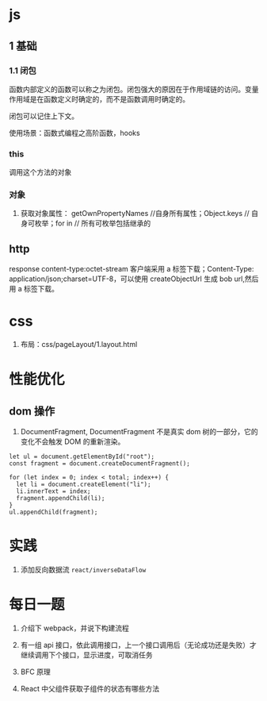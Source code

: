# js

## 1 基础

### 1.1 闭包

函数内部定义的函数可以称之为闭包。闭包强大的原因在于作用域链的访问。变量作用域是在函数定义时确定的，而不是函数调用时确定的。

闭包可以记住上下文。

使用场景：函数式编程之高阶函数，hooks

### this

调用这个方法的对象

### 对象

1. 获取对象属性： getOwnPropertyNames //自身所有属性；Object.keys // 自身可枚举；for in // 所有可枚举包括继承的

## http

response content-type:octet-stream 客户端采用 a 标签下载；Content-Type: application/json;charset=UTF-8，可以使用 createObjectUrl 生成 bob url,然后用 a 标签下载。

# css

1. 布局：css/pageLayout/1.layout.html

# 性能优化

## dom 操作

1. DocumentFragment, DocumentFragment 不是真实 dom 树的一部分，它的变化不会触发 DOM 的重新渲染。

```
let ul = document.getElementById("root");
const fragment = document.createDocumentFragment();

for (let index = 0; index < total; index++) {
  let li = document.createElement("li");
  li.innerText = index;
  fragment.appendChild(li);
}
ul.appendChild(fragment);
```

# 实践

1. 添加反向数据流 `react/inverseDataFlow`

# 每日一题

1. 介绍下 webpack，并说下构建流程

2. 有一组 api 接口，依此调用接口，上一个接口调用后（无论成功还是失败）才继续调用下个接口，显示进度，可取消任务

3. BFC 原理

4. React 中父组件获取子组件的状态有哪些方法
